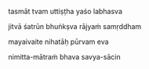 tasmāt tvam uttiṣṭha yaśo labhasva

jitvā śatrūn bhuṅkṣva rājyaṁ samṛddham

mayaivaite nihatāḥ pūrvam eva

nimitta-mātraṁ bhava savya-sācin